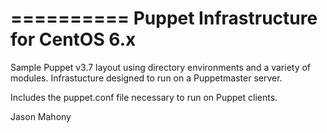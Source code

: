 ==========
Puppet Infrastructure for CentOS 6.x
==========
Sample Puppet v3.7 layout using directory environments and a variety of modules. Infrastucture designed to run on a Puppetmaster server.

Includes the puppet.conf file necessary to run on Puppet clients.

Jason Mahony
